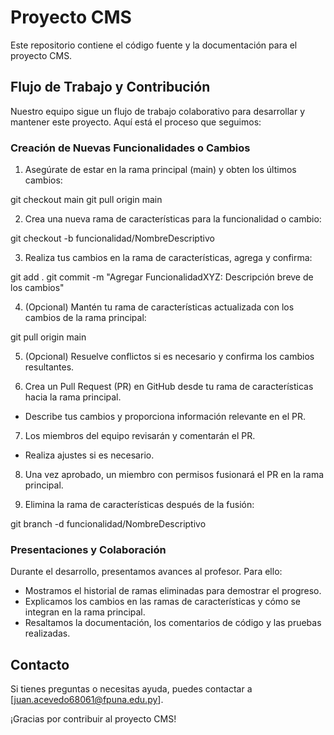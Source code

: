 # Proyecto CMS

Este repositorio contiene el código fuente y la documentación para el proyecto CMS.

## Flujo de Trabajo y Contribución

Nuestro equipo sigue un flujo de trabajo colaborativo para desarrollar y mantener este proyecto. Aquí está el proceso que seguimos:

### Creación de Nuevas Funcionalidades o Cambios

1. Asegúrate de estar en la rama principal (main) y obten los últimos cambios:

git checkout main
git pull origin main

2. Crea una nueva rama de características para la funcionalidad o cambio:

git checkout -b funcionalidad/NombreDescriptivo

3. Realiza tus cambios en la rama de características, agrega y confirma:

git add .
git commit -m "Agregar FuncionalidadXYZ: Descripción breve de los cambios"

4. (Opcional) Mantén tu rama de características actualizada con los cambios de la rama principal:

git pull origin main

5. (Opcional) Resuelve conflictos si es necesario y confirma los cambios resultantes.

6. Crea un Pull Request (PR) en GitHub desde tu rama de características hacia la rama principal.
- Describe tus cambios y proporciona información relevante en el PR.

7. Los miembros del equipo revisarán y comentarán el PR.
- Realiza ajustes si es necesario.

8. Una vez aprobado, un miembro con permisos fusionará el PR en la rama principal.

9. Elimina la rama de características después de la fusión:

git branch -d funcionalidad/NombreDescriptivo

### Presentaciones y Colaboración

Durante el desarrollo, presentamos avances al profesor. Para ello:
- Mostramos el historial de ramas eliminadas para demostrar el progreso.
- Explicamos los cambios en las ramas de características y cómo se integran en la rama principal.
- Resaltamos la documentación, los comentarios de código y las pruebas realizadas.

## Contacto

Si tienes preguntas o necesitas ayuda, puedes contactar a [juan.acevedo68061@fpuna.edu.py].

¡Gracias por contribuir al proyecto CMS!
